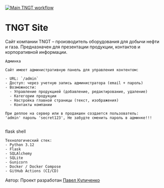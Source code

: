 [![Main TNGT workflow](https://github.com/Inswty/tngt_site/actions/workflows/main.yml/badge.svg)](https://github.com/Inswty/tngt_site/actions/workflows/main.yml)
# TNGT Site
Сайт компании TNGT – производитель оборудования для добычи нефти и газа. 
Предназначен для презентации продукции, контактов и корпоративной информации.


```
Админка

Сайт имеет административную панель для управления контентом:

- URL: `/admin`  
- Доступ: через учетную запись администратора (email + пароль)  
- Возможности:
  - Управление продукцией (добавление, редактирование, удаление)
  - Категории продукции
  - Настройка главной страницы (текст, изображения)
  - Контакты компании
```

```
При деплое на сервер или в продакшен создается пользователь:
'admin' пароль 'secret123', Не забудте сменить пароль в админке!!!


```
flask shell


```
Технологический стек:
- Python 3.12
- Flask
- SQLAlchemy
- SQLite
- Gunicorn
- Docker / Docker Compose
- GitHub Actions (CI/CD)
```

Автор:
Проект разработан 
[Павел Куличенко](https://github.com/Inswty)